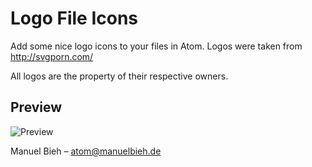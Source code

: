 # Logo File Icons

Add some nice logo icons to your files in Atom. Logos were taken from http://svgporn.com/

All logos are the property of their respective owners.

## Preview
![Preview](https://raw.githubusercontent.com/manuelbieh/logo-file-icons/master/logo-file-icons.png)

Manuel Bieh – atom@manuelbieh.de
